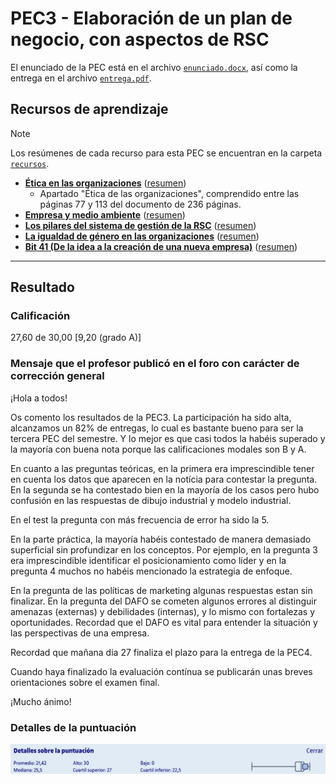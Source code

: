 # PEC3 - Elaboración de un plan de negocio, con aspectos de RSC

El enunciado de la PEC está en el archivo [`enunciado.docx`](enunciado.docx), así como la entrega en el archivo [`entrega.pdf`](entrega.pdf).

## Recursos de aprendizaje

>[!NOTE]
>Los resúmenes de cada recurso para esta PEC se encuentran en la carpeta [`recursos`](recursos/).

- [**Ética en las organizaciones**](https://materials.campus.uoc.edu/cdocent/IP05_79056_00955.pdf) ([resumen](https://github.com/HenestrosaDev/uoc-ingenieria-informatica/blob/main/administracion_y_gestion_de_organizaciones/pec3/recursos/etica_en_las_organizaciones_resumen.md))
	- Apartado "Ética de las organizaciones", comprendido entre las páginas 77 y 113 del documento de 236 páginas.
- [**Empresa y medio ambiente**](https://materials.campus.uoc.edu/daisy/Materials/PID_00263792/pdf/PID_00263792.pdf) ([resumen](https://github.com/HenestrosaDev/uoc-ingenieria-informatica/blob/main/administracion_y_gestion_de_organizaciones/pec3/recursos/empresa_y_medio_ambiente_resumen.md))
- [**Los pilares del sistema de gestión de la RSC**](https://materials.campus.uoc.edu/daisy/Materials/PID_00253408/pdf/PID_00253408.pdf) ([resumen](https://github.com/HenestrosaDev/uoc-ingenieria-informatica/blob/main/administracion_y_gestion_de_organizaciones/pec3/recursos/los_pilares_del_sistema_de_gestion_de_la_rsc_resumen.md))
- [**La igualdad de género en las organizaciones**](https://materials.campus.uoc.edu/daisy/Materials/PID_00280846/pdf/PID_00280846.pdf) ([resumen](https://github.com/HenestrosaDev/uoc-ingenieria-informatica/blob/main/administracion_y_gestion_de_organizaciones/pec3/recursos/la_igualdad_de_genero_en_las_organizaciones_resumen.md))
- [**Bit 41 (De la idea a la creación de una nueva empresa)**](http://cvapp.uoc.edu/autors/MostraPDFMaterialAction.do?id=263174&hash=1acd7edb24ed9e3ac4d09181d2953c5d042d75b712b3c2fccdfbfe33c0a9eb2d) ([resumen](https://github.com/HenestrosaDev/uoc-ingenieria-informatica/blob/main/administracion_y_gestion_de_organizaciones/pec3/recursos/bit_41_de_la_idea_a_la_creacion_de_una_nueva_empresa_resumen.md))

---

## Resultado

### Calificación

27,60 de 30,00 [9,20 (grado A)]

### Mensaje que el profesor publicó en el foro con carácter de corrección general

¡Hola a todos!

Os comento los resultados de la PEC3. La participación ha sido alta, alcanzamos un 82% de entregas, lo cual es bastante bueno para ser la tercera PEC del semestre. Y lo mejor es que casi todos la habéis superado y la mayoría con buena nota porque las calificaciones modales son B y A.

En cuanto a las preguntas teóricas, en la primera era imprescindible tener en cuenta los datos que aparecen en la notícia para contestar la pregunta. En la segunda se ha contestado bien en la mayoría de los casos pero hubo confusión en las respuestas de dibujo industrial y modelo industrial. 

En el test la pregunta con más frecuencia de error ha sido la 5.

En la parte práctica, la mayoría habéis contestado de manera demasiado superficial sin profundizar en los conceptos. Por ejemplo, en la pregunta 3 era imprescindible identificar el posicionamiento como líder y en la pregunta 4 muchos no habéis mencionado la estrategia de enfoque. 

En la pregunta de las políticas de marketing algunas respuestas estan sin finalizar. En la pregunta del DAFO se cometen algunos errores al distinguir amenazas (externas) y debilidades (internas), y lo mismo con fortalezas y oportunidades. Recordad que el DAFO es vital para entender la situación y las perspectivas de una empresa. 

Recordad que mañana dia 27 finaliza el plazo para la entrega de la PEC4.

Cuando haya finalizado la evaluación contínua se publicarán unas breves orientaciones sobre el examen final.

¡Mucho ánimo!

### Detalles de la puntuación

![](detalles_puntuacion.png)